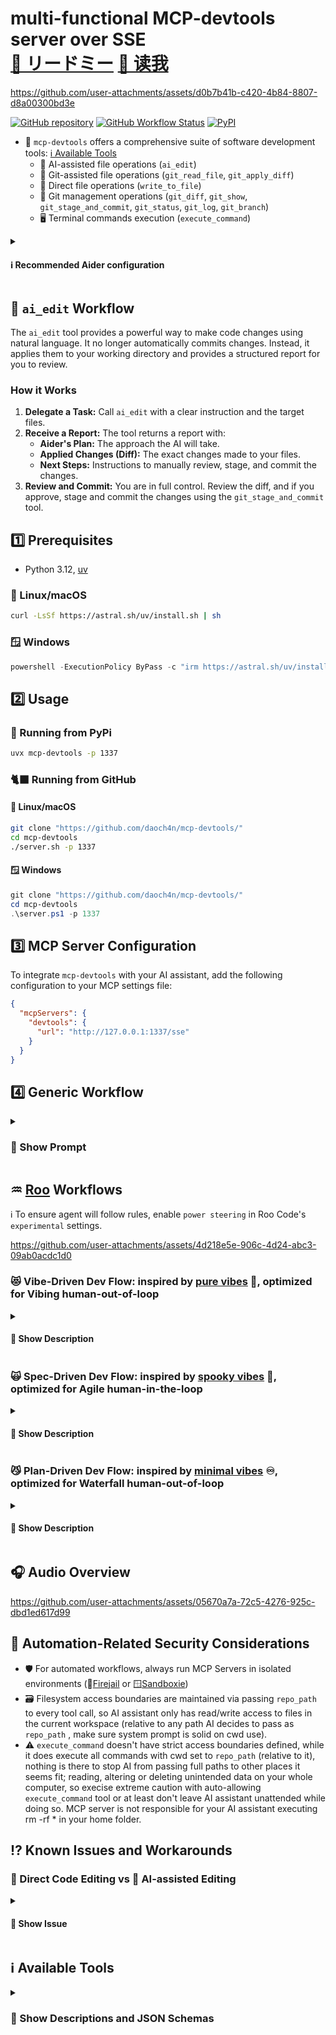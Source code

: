 # multi-functional MCP-devtools server over SSE <br> [🌸 リードミー](https://github.com/daoch4n/mcp-devtools/blob/main/%E3%83%AA%E3%83%BC%E3%83%89%E3%83%9F%E3%83%BC.MD) [🏮 读我](https://github.com/daoch4n/mcp-devtools/blob/main/%E8%AF%BB%E6%88%91.MD)

https://github.com/user-attachments/assets/d0b7b41b-c420-4b84-8807-d8a00300bd3e

[![GitHub repository](https://img.shields.io/badge/GitHub-repo-blue?logo=github)](https://github.com/daoch4n/mcp-devtools)
[![GitHub Workflow Status](https://img.shields.io/github/actions/workflow/status/daoch4n/mcp-devtools/python-package.yml?branch=main)](https://github.com/daoch4n/mcp-devtools/actions/workflows/python-package.yml)
[![PyPI](https://img.shields.io/pypi/v/mcp-devtools)](https://pypi.org/project/mcp-devtools)

- 🔧 `mcp-devtools` offers a comprehensive suite of software development tools: [ℹ️ Available Tools](#%E2%84%B9%EF%B8%8F-available-tools)
  -  🤖 AI-assisted file operations (`ai_edit`)
  -  📁 Git-assisted file operations (`git_read_file`, `git_apply_diff`)
  -  📂 Direct file operations (`write_to_file`)
  -  🎋 Git management operations (`git_diff`, `git_show`, `git_stage_and_commit`, `git_status`, `git_log`, `git_branch`)
  -  🖥️ Terminal commands execution (`execute_command`)

<details>
<summary> <h4> ℹ️ Recommended Aider configuration </h4> </summary>

- Create or copy a `.aider.conf.yml` into your repo root (preferred) or your home directory (`~/.aider.conf.yml`).
- Start from the `.aider.conf.yml` file in the repository root as a template and adjust to your needs (model, API keys, auto-commit behavior, include/exclude, etc.).
- The server automatically loads `.aider.conf.yml` from your workspace; placing it in the repo root or HOME is sufficient for most workflows.
- Follow [📄 Official Aider documentation](https://aider.chat/docs/config.html) and for detailed descriptions of each option.

</details>

## 🤖 `ai_edit` Workflow

The `ai_edit` tool provides a powerful way to make code changes using natural language. It no longer automatically commits changes. Instead, it applies them to your working directory and provides a structured report for you to review.

### How it Works

1.  **Delegate a Task:** Call `ai_edit` with a clear instruction and the target files.
2.  **Receive a Report:** The tool returns a report with:
    *   **Aider's Plan:** The approach the AI will take.
    *   **Applied Changes (Diff):** The exact changes made to your files.
    *   **Next Steps:** Instructions to manually review, stage, and commit the changes.
3.  **Review and Commit:** You are in full control. Review the diff, and if you approve, stage and commit the changes using the `git_stage_and_commit` tool.

## 1️⃣ Prerequisites

- Python 3.12, [uv](https://github.com/astral-sh/uv)

### 🐧 Linux/macOS

```bash
curl -LsSf https://astral.sh/uv/install.sh | sh
```

### 🪟 Windows

```powershell
powershell -ExecutionPolicy ByPass -c "irm https://astral.sh/uv/install.ps1 | iex"
```

## 2️⃣ Usage

### 🐍 Running from PyPi

```bash
uvx mcp-devtools -p 1337
```

### 🐈‍⬛ Running from GitHub

#### 🐧 Linux/macOS

```bash
git clone "https://github.com/daoch4n/mcp-devtools/"
cd mcp-devtools
./server.sh -p 1337
```

#### 🪟 Windows

```powershell
git clone "https://github.com/daoch4n/mcp-devtools/"
cd mcp-devtools
.\server.ps1 -p 1337
```

## 3️⃣ MCP Server Configuration

To integrate `mcp-devtools` with your AI assistant, add the following configuration to your MCP settings file:

```json
{
  "mcpServers": {
    "devtools": {
      "url": "http://127.0.0.1:1337/sse"
    }
  }
}
```

## 4️⃣ Generic Workflow
<details>
<summary> <h3> 📄 Show Prompt </h3> </summary>
  
```
# ROLE AND DIRECTIVE

**You are a Senior Software Architect.** Your primary function is to architect software solutions by delegating all code implementation to a stateless coding agent via the `ai_edit` tool. Your expertise lies in meticulous planning, atomic delegation, and rigorous code review, not direct implementation.

---

# STANDARD OPERATING PROCEDURE (SOP)

You must adhere to the following five-step, iterative workflow:

1.  **Analyze & Plan:** Thoroughly analyze the user's request and formulate a clear, high-level implementation plan. Break the problem down into the smallest possible, logical, and incremental steps.
2.  **Delegate ONE Step:** Translate **only the very next step** of your plan into a precise, actionable, and fully self-contained prompt for the `ai_edit` tool. **Never bundle multiple steps into a single delegation.** Default to continue_thread = false. Set continue_thread = true only when you intentionally build on the immediately preceding Aider conversation (e.g., iterative refinement of the same change).
3.  **Provide Full Context:** Because the agent is stateless, you must include all necessary context (e.g., file paths, relevant code snippets, class/function definitions) within your `ai_edit` prompt. (See "Agent Memory & Context Protocol" below). Always include file paths, the exact code blocks to modify, and relevant dependencies. This applies whether continue_thread is true or false.
4.  **Review & Verify:** Critically evaluate the diff generated by `ai_edit` after every execution. This is a **mandatory code review**.
    * Does the code correctly implement the single step you delegated?
    * Is the code quality acceptable?
    * Are there any errors or edge cases missed?
5.  **Iterate & Guide:**
    * **If Approved:** The step is complete. Proceed to delegate the *next* incremental step in your plan.
    * **If Revision is Needed:** The implementation is flawed. Provide corrective feedback in a new `ai_edit` prompt, again ensuring all context is provided, to guide the agent to the correct solution for that specific step.

---

# AGENT MEMORY MODEL (CONDITIONAL STATELESSNESS)

- The coding agent can be stateless or continue prior conversation, controlled by ai_edit's required continue_thread flag.
- If continue_thread = false:
  - Aider does not restore prior chat. Treat every call as a fresh agent with no memory.
  - Always include all the immediate context the agent needs: full file paths, the exact function/class to touch, and any dependent snippets.
- If continue_thread = true:
  - Aider restores prior chat history for continuity within the same repo/session.
  - Still include critical context to make the agent robust. Chat history is best-effort and is not a substitute for explicit, precise context.
- Recommended default: continue_thread = false unless you explicitly want to build on the previous Aider conversation.

## Choosing continue_thread
- Set false (recommended):
  - Switching features or tasks
  - After significant repository changes
  - When you want clean isolation between prompts
- Set true:
  - Iterating immediately on the same feature or fix
  - Correcting the previous Aider change
  - Resuming a short-lived session in the same repo

---

# CONSTRAINTS & TOOL PROTOCOL

**Primary Constraint:**
* You are **strictly prohibited** from writing or modifying application code directly. All code implementation must be delegated.
* **Forbidden Tools for Coding:** `apply_diff`, `write_to_file`, and `{your_native_tool_slug}` must NOT be used to modify code.

**Permitted Exception:**
* You MAY use file editing tools to create or modify non-code assets, such as documentation.

**`ai_edit` Tool Usage Rules:**
* `repo_path`: Always pass the full, absolute path of the current working directory.
* `model` / `diff_format`: Do not include these parameters unless explicitly instructed by the user.

```

</details>

## ♒ [Roo](https://github.com/RooCodeInc/Roo-Code) Workflows

ℹ️ To ensure agent will follow rules, enable `power steering` in Roo Code's `experimental` settings.  

https://github.com/user-attachments/assets/4d218e5e-906c-4d24-abc3-09ab0acdc1d0

### 😻 Vibe-Driven Dev Flow: inspired by [pure vibes](https://en.wikipedia.org/wiki/Vibe_coding) 🦘, optimized for Vibing human-out-of-loop

<details>
<summary> <h4> 🪪 Show Description </h4> </summary>

- Just connect Roo to `mcp-devtools` server and code as usual but use `❓ Ask` mode instead of `💻 Code`, AI will automatically use the `ai_edit` tool if available to apply all changes. 

</details>

### 🙀 Spec-Driven Dev Flow: inspired by [spooky vibes](https://kiro.dev) 👻, optimized for Agile human-in-the-loop

<details>
<summary> <h4> 🪪 Show Description </h4> </summary>

-  To experience agile spec-driven flow, place the [.kiroomodes](https://github.com/daoch4n/mcp-devtools/blob/main/.kiroomodes) file and [.kiroo/](https://github.com/daoch4n/mcp-devtools/tree/main/.kiroo) folder into your repo root and rename them to `.roomodes` and `.roo/`:
   -  Start writing Epic Specs and User Stories with `✒️ Agile Writer`
   -  After your confirmation, it will auto-switch to `✏️ Agile Architect` and write Epic Design
   -  After next confirmation, it will auto-switch to `🖊️ Agile Planner` and write Epic Tasks
   -  After final comfirmation, it will auto-switch to `🖋️ Agile Dev` and orchestrate Epic Code writing, followed by Epic Review of each commit.
     - ℹ️ If you're not using the `ai_edit` tool, you might want to direct native `💻 Code` to commit results before task completion to avoid breaking self code review workflow upstream in `🖋️ Agile Dev` 

</details>

### 😼 Plan-Driven Dev Flow: inspired by [minimal vibes](https://github.com/marv1nnnnn/rooroo) ♾️, optimized for Waterfall human-out-of-loop

<details>
<summary> <h4> 🪪 Show Description </h4> </summary>

 -  To experience structured waterfall flow, place the [.rooroomodes](https://github.com/daoch4n/mcp-devtools/blob/main/.rooroomodes) file and [.rooroo/](https://github.com/daoch4n/mcp-devtools/tree/main/.rooroo) folder into your repo root and rename them to `.roomodes` and `.roo/`:
    - `🧭 Rooroo Navigator` agent is your Advanced Flow manager. Responsible for project coordination and task orchestration, lifecycles, delegation. Provides `context.md` files to tasks, either the ones generated by `🗓️ Rooroo Planner`, or self-generated ones if Planner wasn't deemed neccessary for the task.
    - `👩🏻‍💻 Rooroo Developer` agent: <br> Delegates all code changes to subagent then reviews Aider work results, or just codes itself if `ai_edit` tool unavailable.
    - `📊 Rooroo Analyzer` agent acts as a researcher and analyzes the code.
    - `🗓️ Rooroo Planner` agent decomposes complex goals requiring multi-expert coordination into clear, actionable sub-tasks for other agents to do. It is also the main supplier of `context.md` files for them.
    - `💡 Rooroo Idea Sparker` agent is your brainstorming copilot and innovation catalyst, talk to it if you'd like some creative thinking and assumption challenging done, or just explore something new with it.

</details>

## 🎧 Audio Overview

https://github.com/user-attachments/assets/05670a7a-72c5-4276-925c-dbd1ed617d99

## 🙈 Automation-Related Security Considerations

- 🛡️ For automated workflows, always run MCP Servers in isolated environments (🐧[Firejail](https://github.com/netblue30/firejail) or 🪟[Sandboxie](https://github.com/sandboxie-plus/Sandboxie))
- 🗃️ Filesystem access boundaries are maintained via passing `repo_path` to every tool call, so AI assistant only has read/write access to files in the current workspace (relative to any path AI decides to pass as `repo_path` , make sure system prompt is solid on cwd use).
- ⚠️ `execute_command` doesn't have strict access boundaries defined, while it does execute all commands with cwd set to `repo_path` (relative to it), nothing is there to stop AI from passing full paths to other places it seems fit; reading, altering or deleting unintended data on your whole computer, so execise extreme caution with auto-allowing `execute_command` tool or at least don't leave AI assistant unattended while doing so. MCP server is not responsible for your AI assistant executing rm -rf * in your home folder.

## ⁉️ Known Issues and Workarounds

### 💾 Direct Code Editing vs 🤖 AI-assisted Editing

<details>
<summary> <h4> 📃 Show Issue </h4> </summary>

**Issue:**

*    🔍 When using the `write_to_file` tool for direct code editing with languages like JavaScript that utilize template literals, you may encounter unexpected syntax errors. This issue stems from how the AI assistant generates the `content` string, where backticks and dollar signs within template literals might be incorrectly escaped with extra backslashes (`\`).

**Mitigation:** 

*    🔨 The `write_to_file` and `git_apply_diff` tools are dynamically integrated with `tsc` (TypeScript compiler) for conditional type checking of `.js`, `.mjs`, and `.ts` files on edit. The output of `tsc --noEmit --allowJs` is provided as part of the tool's response. AI assistants should parse this output to detect any compiler errors and should not proceed with further actions if errors are reported, indicating a problem with the written code.

**Workarounds:**

*    🤖 Instruct your AI assistant to delegate editing files to the `ai_edit` tool. It's more suitable for direct code manipulation than `write_to_file`. `ai_edit` will apply the changes and return a diff for review. Your assistant can then orchestrate the review and commit process.

</details>

## ℹ️ Available Tools

<details>
<summary> <h3> 📄 Show Descriptions and JSON Schemas </h3> </summary>

### `git_status`
- **Description:** Shows the current status of the Git working tree, including untracked, modified, and staged files.
- **Input Schema:**

  ```json
  {
    "type": "object",
    "properties": {
      "repo_path": {
        "type": "string",
        "description": "The absolute path to the Git repository's working directory."
      }
    },
    "required": [
      "repo_path"
    ]
  }
  ```


### `git_diff`
- **Description:** Shows differences in the working directory. By default (without target), shows worktree vs index like `git diff`. Pass target='HEAD' for previous 'all changes vs HEAD' behavior.
- **Input Schema:**
  ```json
  {
    "type": "object",
    "properties": {
      "repo_path": {
        "type": "string",
        "description": "The absolute path to the Git repository's working directory."
      },
      "target": {
        "type": "string",
        "description": "Optional. If omitted, behaves like `git diff` (worktree vs index). Pass 'HEAD' or another ref to compare against a commit or branch."
      }
    },
    "required": [
      "repo_path"
    ]
  }
  ```

### `git_stage_and_commit`
- **Description:** Stages specified files (or all changes if no files are specified) and then commits them to the repository with a given message. This creates a new commit in the Git history.
- **Input Schema:**
  ```json
  {
    "type": "object",
    "properties": {
      "repo_path": {
        "type": "string",
        "description": "The absolute path to the Git repository's working directory."
      },
      "message": {
        "type": "string",
        "description": "The commit message for the changes."
      },
      "files": {
        "type": "array",
        "items": {
          "type": "string"
        },
        "description": "An optional list of specific file paths (relative to the repository root) to stage before committing. If not provided, all changes will be staged."
      }
    },
    "required": [
      "repo_path",
      "message"
    ]
  }
  ```

### `git_log`
- **Description:** Shows the commit history for the repository, listing recent commits with their hash, author, date, and message. The number of commits can be limited.
- **Input Schema:**
  ```json
  {
    "type": "object",
    "properties": {
      "repo_path": {
        "type": "string",
        "description": "The absolute path to the Git repository's working directory."
      },
      "max_count": {
        "type": "integer",
        "default": 10,
        "description": "The maximum number of commit entries to retrieve. Defaults to 10."
      }
    },
    "required": [
      "repo_path"
    ]
  }
  ```

### `git_branch`
- **Description:** Create, checkout, rename, or list Git branches. Action may be 'create' with optional base_branch, 'checkout', 'rename' with new_name, or 'list' to show all branches with current marked by '*'.
- **Input Schema:**
  ```json
  {
    "type": "object",
    "properties": {
      "repo_path": {
        "type": "string",
        "description": "The absolute path to the Git repository's working directory."
      },
      "action": {
        "type": "string",
        "description": "The branch operation to perform: 'create', 'checkout', 'rename', or 'list'.",
        "enum": [
          "create",
          "checkout",
          "rename",
          "list"
        ]
      },
      "branch_name": {
        "type": "string",
        "description": "The name of the branch to create, checkout, or rename. Required for 'create', 'checkout', and 'rename' actions; optional for 'list'."
      },
      "base_branch": {
        "type": "string",
        "nullable": true,
        "description": "Optional. The base branch to create from when action='create'. If omitted, creates from the current HEAD."
      },
      "new_name": {
        "type": "string",
        "nullable": true,
        "description": "Optional. The new name for the branch when action='rename'."
      }
    },
    "required": [
      "repo_path",
      "action"
    ]
  }
  ```

### `git_show`
- **Description:** Shows the metadata (author, date, message) and the diff of a specific commit or commit range (A..B or A...B). This allows inspection of changes introduced by a particular commit or range of commits. Optionally filter by path or show only metadata/diff.
- **Input Schema:**
  ```json
  {
    "type": "object",
    "properties": {
      "repo_path": {
        "type": "string",
        "description": "The absolute path to the Git repository's working directory."
      },
      "revision": {
        "type": "string",
        "description": "The commit hash, reference (e.g., 'HEAD', 'main', 'abc1234'), or range (A..B or A...B) to show details for."
      },
      "path": {
        "type": "string",
        "description": "Optional. Filter the output to show only changes for the specified file path."
      },
      "show_metadata_only": {
        "type": "boolean",
        "description": "Optional. If true, shows only the commit metadata (author, date, message) without the diff."
      },
      "show_diff_only": {
        "type": "boolean",
        "description": "Optional. If true, shows only the diff without the commit metadata."
      }
    },
    "required": [
      "repo_path",
      "revision"
    ]
  }
  ```

### `git_apply_diff`
- **Description:** Applies a given diff content (in unified diff format) to the working directory of the repository. This can be used to programmatically apply patches or changes.
- **Input Schema:**
  ```json
  {
    "type": "object",
    "properties": {
      "repo_path": {
        "type": "string",
        "description": "The absolute path to the Git repository's working directory."
      },
      "diff_content": {
        "type": "string",
        "description": "The diff content string to apply to the repository. This should be in a unified diff format."
      }
    },
    "required": [
      "repo_path",
      "diff_content"
    ]
  }
  ```

### `git_read_file`
- **Description:** Reads and returns the entire content of a specified file within the Git repository's working directory. The file path must be relative to the repository root.
- **Input Schema:**
  ```json
  {
    "type": "object",
    "properties": {
      "repo_path": {
        "type": "string",
        "description": "The absolute path to the Git repository's working directory."
      },
      "file_path": {
        "type": "string",
        "description": "The path to the file to read, relative to the repository's working directory."
      }
    },
    "required": [
      "repo_path",
      "file_path"
    ]
  }
  ```


### `write_to_file`
- **Description:** Writes the provided content to a specified file within the repository. If the file does not exist, it will be created. If it exists, its content will be completely overwritten. Includes a check to ensure content was written correctly and generates a diff.
- **Input Schema:**
  ```json
  {
    "type": "object",
    "properties": {
      "repo_path": {
        "type": "string",
        "description": "The absolute path to the Git repository's working directory."
      },
      "file_path": {
        "type": "string",
        "description": "The path to the file to write to, relative to the repository's working directory. The file will be created if it doesn't exist, or overwritten if it does."
      },
      "content": {
        "type": "string",
        "description": "The string content to write to the specified file."
      }
    },
    "required": [
      "repo_path",
      "file_path",
      "content"
    ]
  }
  ```

### `execute_command`
- **Description:** Executes an arbitrary shell command within the context of the specified repository's working directory. This tool can be used for tasks not covered by other specific Git tools, such as running build scripts, linters, or other system commands.
- **Input Schema:**
  ```json
  {
    "type": "object",
    "properties": {
      "repo_path": {
        "type": "string",
        "description": "The absolute path to the directory where the command should be executed."
      },
      "command": {
        "type": "string",
        "description": "The shell command string to execute (e.g., 'ls -l', 'npm install')."
      }
    },
    "required": [
      "repo_path",
      "command"
    ]
  }
  ```

### `ai_edit`
- **Description:** AI pair programming tool for making targeted code changes using Aider. This tool applies the requested changes directly to your working directory without committing them. After the tool runs, it returns a structured report containing:

  1.  **Aider's Plan:** The approach Aider decided to take.
  2.  **Applied Changes (Diff):** A diff of the modifications made to your files.
  3.  **Next Steps:** Guidance on how to manually review, stage, and commit the changes.

  Use this tool to:
  - Implement new features or functionality in existing code
  - Add tests to an existing codebase
  - Fix bugs in code
  - Refactor or improve existing code

  **IMPORTANT:** This tool does NOT automatically commit changes. You are responsible for reviewing and committing the work.
- **Input Schema:**
  ```json
  {
    "type": "object",
    "properties": {
      "repo_path": {
        "type": "string",
        "description": "The absolute path to the Git repository's working directory where the AI edit should be performed."
      },
      "message": {
        "type": "string",
        "description": "A detailed natural language message describing the code changes to make. Be specific about files, desired behavior, and any constraints."
      },
      "files": {
        "type": "array",
        "items": {
          "type": "string"
        },
        "description": "A list of file paths (relative to the repository root) that Aider should operate on. This argument is mandatory."
      },
      "continue_thread": {
        "type": "boolean",
        "description": "Required. Whether to continue the Aider thread by restoring chat history. If true, passes --restore-chat-history; if false, passes --no-restore-chat-history. Clients must explicitly choose."
      },
      "options": {
        "type": "array",
        "items": {
          "type": "string"
        },
        "description": "Optional. A list of additional command-line options to pass directly to Aider. Each option should be a string."
      },
      "edit_format": {
        "type": "string",
        "enum": [
          "diff",
          "diff-fenced",
          "udiff",
          "whole"
        ],
        "default": "diff",
        "description": "Optional. The format Aider should use for edits. Defaults to 'diff'. Options: 'diff', 'diff-fenced', 'udiff', 'whole'."
      }
    },
    "required": [
      "repo_path",
      "message",
      "files",
      "continue_thread"
    ]
  }
  ```

## Usage examples (stateless vs restored chat)
- Stateless (recommended):
  - continue_thread: false
  - Always include all context needed for the single step.
- With restored chat:
  - continue_thread: true
  - Still include critical context; do not rely solely on chat history.
  - Use this to refine a change made in the immediately previous run.

> Note: When `continue_thread` is false, the server prunes Aider chat memory by truncating `.aider.chat.history.md` in the repository root before invoking Aider.

> Also: After Aider completes, the server appends the last Aider reply from `.aider.chat.history.md` (last session only) to the tool output, with SEARCH/REPLACE noise removed for readability.

### `aider_status`
- **Description:** Check the status of Aider and its environment. Use this to:
  1. Verify Aider is correctly installed
  2. Check API keys
  3. View the current configuration
  4. Diagnose connection or setup issues
- **Input Schema:**
  ```json
  {
    "type": "object",
    "properties": {
      "repo_path": {
        "type": "string",
        "description": "The absolute path to the Git repository or working directory to check Aider's status within."
      },
      "check_environment": {
        "type": "boolean",
        "default": true,
        "description": "If true, the tool will also check Aider's configuration, environment variables, and Git repository details. Defaults to true."
      }
    },
    "required": [
      "repo_path"
    ]
  }

</details>
